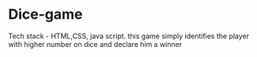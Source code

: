 # Dice-game
Tech stack - HTML,CSS, java script. this game simply identifies the player with higher number on dice and declare him a winner

